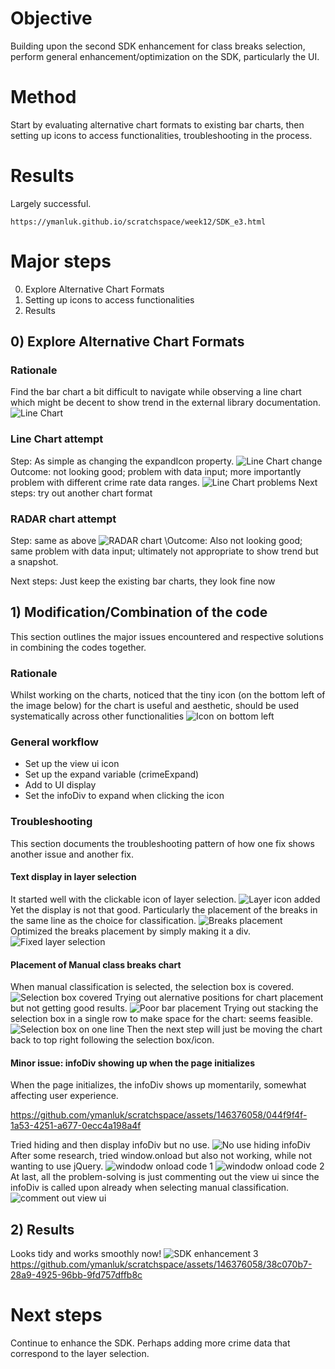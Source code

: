 # Objective 
Building upon the second SDK enhancement for class breaks selection, perform general enhancement/optimization 
on the SDK, particularly the UI.


# Method
Start by evaluating alternative chart formats to existing bar charts, then setting up icons to access functionalities,
troubleshooting in the process. 


# Results
Largely successful.
```
https://ymanluk.github.io/scratchspace/week12/SDK_e3.html
```

# Major steps
0) Explore Alternative Chart Formats
1) Setting up icons to access functionalities
2) Results



## 0) Explore Alternative Chart Formats

### Rationale
Find the bar chart a bit difficult to navigate while observing a line chart which might be decent to show trend
in the external library documentation.
![Line Chart](12_12.png "Line Chart")
### Line Chart attempt
Step: As simple as changing the expandIcon property.
![Line Chart change](12_13.png "Line Chart change")
Outcome: not looking good; problem with data input; more importantly problem with different crime rate data ranges.
![Line Chart problems](12_14.png "Line Chart problems")
Next steps: try out another chart format
### RADAR chart attempt
Step: same as above
![RADAR chart](12_15.png "RADAR chart")
\Outcome: Also not looking good; same problem with data input; ultimately not appropriate to show trend but a snapshot.

Next steps: Just keep the existing bar charts, they look fine now


## 1) Modification/Combination of the code
This section outlines the major issues encountered and respective solutions in combining the codes together.

### Rationale
Whilst working on the charts, noticed that the tiny icon (on the bottom left of the image below)
 for the chart is useful and aesthetic, should be used systematically across other functionalities 
![Icon on bottom left](12_16.png "Icon on bottom left")

### General workflow
- Set up the view ui icon
- Set up the expand variable (crimeExpand)
- Add to UI display
- Set the infoDiv to expand when clicking the icon

### Troubleshooting
This section documents the troubleshooting pattern of how one fix shows another issue and another fix.
#### Text display in layer selection
It started well with the clickable icon of layer selection. 
![Layer icon added](12_17.png "Layer icon added")
Yet the display is not that good. Particularly the placement of the breaks in the same line as the choice for classification.
![Breaks placement](12_18.png "Breaks placement")
Optimized the breaks placement by simply making it a div.
![Fixed layer selection](12_19.png "Fixed layer selection")
#### Placement of Manual class breaks chart
When manual classification is selected, the selection box is covered.
![Selection box covered](12_20.png "Selection box covered")
Trying out alernative positions for chart placement but not getting good results.
![Poor bar placement](12_21.png "Poor bar placement")
Trying out stacking the selection box in a single row to make space for the chart: seems feasible.
![Selection box on one line](12_22.png "Selection box on one line")
Then the next step will just be moving the chart back to top right following the selection box/icon.

#### Minor issue: infoDiv showing up when the page initializes 
When the page initializes, the infoDiv shows up momentarily, somewhat affecting user experience.


https://github.com/ymanluk/scratchspace/assets/146376058/044f9f4f-1a53-4251-a677-0ecc4a198a4f


Tried hiding and then display infoDiv but no use.
![No use hiding infoDiv](12_23.png "No use hiding infoDiv")
After some research, tried window.onload but also not working, while not wanting to use jQuery.
![windodw onload code 1](12_24.png "windodw onload code 1")
![windodw onload code 2](12_25.png "windodw onload code 2")
At last, all the problem-solving is just commenting out the view ui since the infoDiv is called upon already when selecting manual classification.
![comment out view ui](12_25.png "comment out view ui")


## 2) Results
Looks tidy and works smoothly now!
![SDK enhancement 3](12_26.png "SDK enhancement 3")
https://github.com/ymanluk/scratchspace/assets/146376058/38c070b7-28a9-4925-96bb-9fd757dffb8c


# Next steps
Continue to enhance the SDK. Perhaps adding more crime data that correspond to the layer selection.








